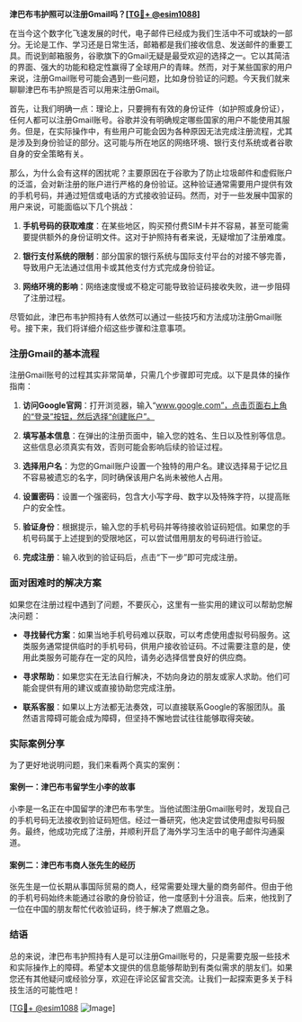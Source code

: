 **津巴布韦护照可以注册Gmail吗？[[TG💪+ @esim1088](https://t.me/s/esim1088)]**

在当今这个数字化飞速发展的时代，电子邮件已经成为我们生活中不可或缺的一部分。无论是工作、学习还是日常生活，邮箱都是我们接收信息、发送邮件的重要工具。而说到邮箱服务，谷歌旗下的Gmail无疑是最受欢迎的选择之一。它以其简洁的界面、强大的功能和稳定性赢得了全球用户的青睐。然而，对于某些国家的用户来说，注册Gmail账号可能会遇到一些问题，比如身份验证的问题。今天我们就来聊聊津巴布韦护照是否可以用来注册Gmail。

首先，让我们明确一点：理论上，只要拥有有效的身份证件（如护照或身份证），任何人都可以注册Gmail账号。谷歌并没有明确规定哪些国家的用户不能使用其服务。但是，在实际操作中，有些用户可能会因为各种原因无法完成注册流程，尤其是涉及到身份验证的部分。这可能与所在地区的网络环境、银行支付系统或者谷歌自身的安全策略有关。

那么，为什么会有这样的困扰呢？主要原因在于谷歌为了防止垃圾邮件和虚假账户的泛滥，会对新注册的账户进行严格的身份验证。这种验证通常需要用户提供有效的手机号码，并通过短信或电话的方式接收验证码。然而，对于一些发展中国家的用户来说，可能面临以下几个挑战：

1. **手机号码的获取难度**：在某些地区，购买预付费SIM卡并不容易，甚至可能需要提供额外的身份证明文件。这对于护照持有者来说，无疑增加了注册难度。
   
2. **银行支付系统的限制**：部分国家的银行系统与国际支付平台的对接不够完善，导致用户无法通过信用卡或其他支付方式完成身份验证。

3. **网络环境的影响**：网络速度慢或不稳定可能导致验证码接收失败，进一步阻碍了注册过程。

尽管如此，津巴布韦护照持有人依然可以通过一些技巧和方法成功注册Gmail账号。接下来，我们将详细介绍这些步骤和注意事项。

### 注册Gmail的基本流程

注册Gmail账号的过程其实非常简单，只需几个步骤即可完成。以下是具体的操作指南：

1. **访问Google官网**：打开浏览器，输入“www.google.com”，点击页面右上角的“登录”按钮，然后选择“创建账户”。

2. **填写基本信息**：在弹出的注册页面中，输入您的姓名、生日以及性别等信息。这些信息必须真实有效，否则可能会影响后续的验证过程。

3. **选择用户名**：为您的Gmail账户设置一个独特的用户名。建议选择易于记忆且不容易被遗忘的名字，同时确保该用户名尚未被他人占用。

4. **设置密码**：设置一个强密码，包含大小写字母、数字以及特殊字符，以提高账户的安全性。

5. **验证身份**：根据提示，输入您的手机号码并等待接收验证码短信。如果您的手机号码属于上述提到的受限地区，可以尝试借用朋友的号码进行验证。

6. **完成注册**：输入收到的验证码后，点击“下一步”即可完成注册。

### 面对困难时的解决方案

如果您在注册过程中遇到了问题，不要灰心，这里有一些实用的建议可以帮助您解决问题：

- **寻找替代方案**：如果当地手机号码难以获取，可以考虑使用虚拟号码服务。这类服务通常提供临时的手机号码，供用户接收验证码。不过需要注意的是，使用此类服务可能存在一定的风险，请务必选择信誉良好的供应商。

- **寻求帮助**：如果您实在无法自行解决，不妨向身边的朋友或家人求助。他们可能会提供有用的建议或直接协助您完成注册。

- **联系客服**：如果以上方法都无法奏效，可以直接联系Google的客服团队。虽然语言障碍可能会成为障碍，但坚持不懈地尝试往往能够取得突破。

### 实际案例分享

为了更好地说明问题，我们来看两个真实的案例：

#### 案例一：津巴布韦留学生小李的故事

小李是一名正在中国留学的津巴布韦学生。当他试图注册Gmail账号时，发现自己的手机号码无法接收到验证码短信。经过一番研究，他决定尝试使用虚拟号码服务。最终，他成功完成了注册，并顺利开启了海外学习生活中的电子邮件沟通渠道。

#### 案例二：津巴布韦商人张先生的经历

张先生是一位长期从事国际贸易的商人，经常需要处理大量的商务邮件。但由于他的手机号码始终未能通过谷歌的身份验证，他一度感到十分沮丧。后来，他找到了一位在中国的朋友帮忙代收验证码，终于解决了燃眉之急。

### 结语

总的来说，津巴布韦护照持有人是可以注册Gmail账号的，只是需要克服一些技术和实际操作上的障碍。希望本文提供的信息能够帮助到有类似需求的朋友们。如果您还有其他疑问或经验分享，欢迎在评论区留言交流。让我们一起探索更多关于科技生活的可能性吧！

[[TG💪+ @esim1088](https://t.me/s/esim1088) ![Image](https://i.postimg.cc/4NQfJmqS/Snipaste-2025-05-13-00-14-12.png)]